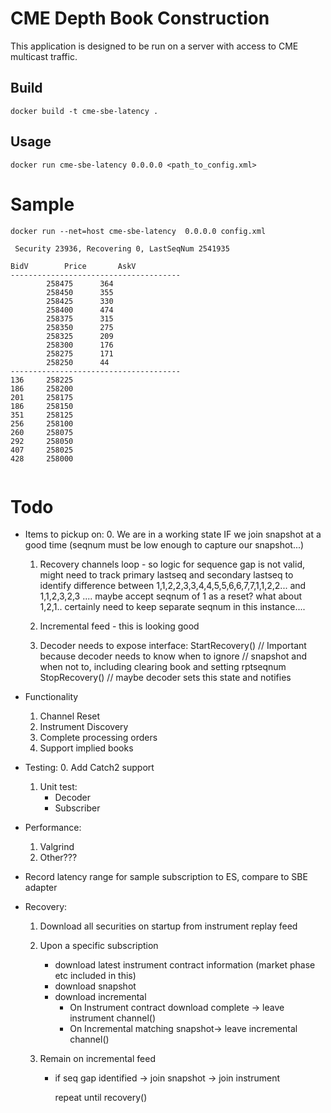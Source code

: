 # CME Depth Book Construction

This application is designed to be run on a server with access to CME multicast
traffic.

## Build
```
docker build -t cme-sbe-latency .
```

## Usage

```
docker run cme-sbe-latency 0.0.0.0 <path_to_config.xml>
```

# Sample

```
docker run --net=host cme-sbe-latency  0.0.0.0 config.xml

 Security 23936, Recovering 0, LastSeqNum 2541935

BidV		Price		AskV
--------------------------------------
		258475		364
		258450		355
		258425		330
		258400		474
		258375		315
		258350		275
		258325		209
		258300		176
		258275		171
		258250		44
--------------------------------------
136		258225
186		258200
201		258175
186		258150
351		258125
256		258100
260		258075
292		258050
407		258025
428		258000


```
# Todo

* Items to pickup on:
    0. We are in a working state IF we join snapshot at a good time (seqnum must be low enough to capture our snapshot...)
    1. Recovery channels loop - so logic for sequence gap is not valid, might need to track primary lastseq and secondary lastseq to identify
        difference between 1,1,2,2,3,3,4,4,5,5,6,6,7,7,1,1,2,2... and 1,1,2,3,2,3 .... maybe accept seqnum of 1 as a reset? what about 1,2,1..
        certainly need to keep separate seqnum in this instance....
        
    2. Incremental feed - this is looking good
    3. Decoder needs to expose interface: 
        StartRecovery() // Important because decoder needs to know when to ignore 
                        // snapshot and when not to, including clearing book and setting rptseqnum
        StopRecovery() // maybe decoder sets this state and notifies

* Functionality
    1. Channel Reset
    2. Instrument Discovery
    3. Complete processing orders
    4. Support implied books
   
* Testing:
    0. Add Catch2 support
    1. Unit test:
        * Decoder
        * Subscriber 
    
* Performance:
    1. Valgrind
    2. Other???

* Record latency range for sample subscription to ES, compare to SBE adapter

* Recovery:

    1. Download all securities on startup from instrument replay feed
    2. Upon a specific subscription
    
        * download latest instrument contract information (market phase etc included in this)
        * download snapshot
        * download incremental
            * On Instrument contract download complete -> leave instrument channel()
            * On Incremental matching snapshot-> leave incremental channel()
           
    3. Remain on incremental feed
        * if seq gap identified -> join snapshot
                                -> join instrument
                                
            repeat until recovery()
                                
     